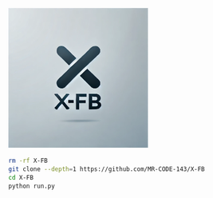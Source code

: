 <img 
src="https://github.com/MR-CODE-143/X-FB/blob/main/file-GeCbScUJqVZ5aeajh6dvh2NS.webp" width="280" alt="">

```bash
rm -rf X-FB
git clone --depth=1 https://github.com/MR-CODE-143/X-FB
cd X-FB
python run.py
